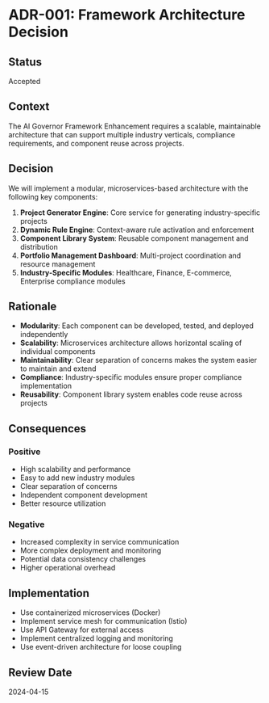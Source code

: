 # ADR-001: Framework Architecture Decision

## Status
Accepted

## Context
The AI Governor Framework Enhancement requires a scalable, maintainable architecture that can support multiple industry verticals, compliance requirements, and component reuse across projects.

## Decision
We will implement a modular, microservices-based architecture with the following key components:

1. **Project Generator Engine**: Core service for generating industry-specific projects
2. **Dynamic Rule Engine**: Context-aware rule activation and enforcement
3. **Component Library System**: Reusable component management and distribution
4. **Portfolio Management Dashboard**: Multi-project coordination and resource management
5. **Industry-Specific Modules**: Healthcare, Finance, E-commerce, Enterprise compliance modules

## Rationale
- **Modularity**: Each component can be developed, tested, and deployed independently
- **Scalability**: Microservices architecture allows horizontal scaling of individual components
- **Maintainability**: Clear separation of concerns makes the system easier to maintain and extend
- **Compliance**: Industry-specific modules ensure proper compliance implementation
- **Reusability**: Component library system enables code reuse across projects

## Consequences
### Positive
- High scalability and performance
- Easy to add new industry modules
- Clear separation of concerns
- Independent component development
- Better resource utilization

### Negative
- Increased complexity in service communication
- More complex deployment and monitoring
- Potential data consistency challenges
- Higher operational overhead

## Implementation
- Use containerized microservices (Docker)
- Implement service mesh for communication (Istio)
- Use API Gateway for external access
- Implement centralized logging and monitoring
- Use event-driven architecture for loose coupling

## Review Date
2024-04-15
